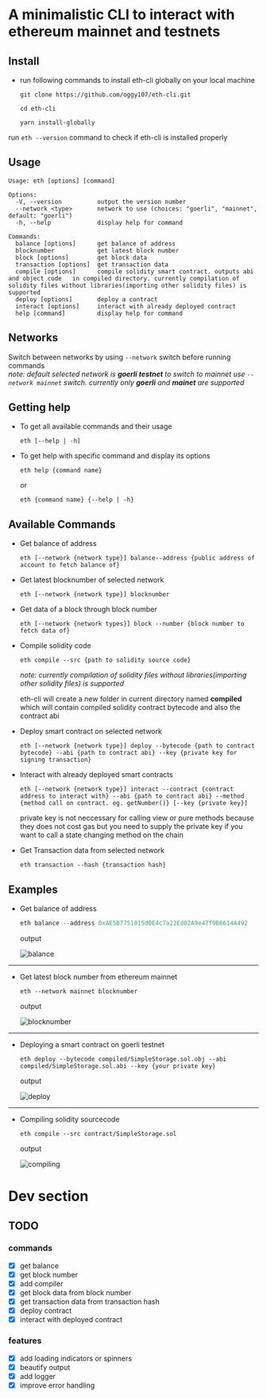 # A minimalistic CLI to interact with ethereum mainnet and testnets

## Install

* run following commands to install eth-cli globally on your local machine
    ```
    git clone https://github.com/oggy107/eth-cli.git
    ```
    ```
    cd eth-cli
    ```
    ```
    yarn install-globally
    ```

run `eth --version` command to check if eth-cli is installed properly


## Usage

```
Usage: eth [options] [command]

Options:
  -V, --version          output the version number
  --network <type>       network to use (choices: "goerli", "mainnet", default: "goerli")
  -h, --help             display help for command

Commands:
  balance [options]      get balance of address
  blocknumber            get latest block number
  block [options]        get block data
  transaction [options]  get transaction data
  compile [options]      compile solidity smart contract. outputs abi and object code   in compiled directory. currently compilation of solidity files without libraries(importing other solidity files) is supported
  deploy [options]       deploy a contract
  interact [options]     interact with already deployed contract
  help [command]         display help for command
```

## Networks

Switch between networks by using `--network` switch before running commands  
*note: default selected network is **goerli testnet** to switch to mainnet use `--network mainnet` switch. currently only **goerli** and **mainet** are supported*

## Getting help

* To get all available commands and their usage
    ```
    eth [--help | -h]
    ```

* To get help with specific command and display its options
    ```
    eth help {command name}
    ```
    or
    ```
    eth {command name} {--help | -h}
    ```

## Available Commands

* Get balance of address
    ```
    eth [--network {network type}] balance--address {public address of account to fetch balance of}
    ```

* Get latest blocknumber of selected network
    ```
    eth [--network {network type}] blocknumber
    ```

* Get data of a block through block number
    ```
    eth [--network {network types}] block --number {block number to fetch data of}
    ```

* Compile solidity code
    ```
    eth compile --src {path to solidity source code}
    ```
    *note: currently compilation of solidity files without libraries(importing other solidity files) is supported*  

    eth-cli will create a new folder in current directory named **compiled** which will contain compiled solidity contract bytecode and also the contract abi

* Deploy smart contract on selected network
    ```
    eth [--network {network type}] deploy --bytecode {path to contract bytecode} --abi {path to contract abi} --key {private key for signing transaction}
    ```

* Interact with already deployed smart contracts
    ```
    eth [--network {network type}] interact --contract {contract address to interact with} --abi {path to contract abi} --method {method call on contract. eg. getNumber()} [--key {private key}]
    ```
    private key is not neccessary for calling view or pure methods because they does not cost gas but you need to supply the private key if you want to call a state changing method on the chain

* Get Transaction data from selected network
    ```
    eth transaction --hash {transaction hash}
    ```

## Examples

* Get balance of address
    ```powershell
    eth balance --address 0xAE5B7751815d0E4c7a22Ed02A9e47f9B6614A492
    ```
    output

    ![balance](assets/balance.png)

---

* Get latest block number from ethereum mainnet
    ```
    eth --network mainnet blocknumber
    ```
    output

    ![blocknumber](assets/blocknumber.png)

---

* Deploying a smart contract on goerli testnet
    ```
    eth deploy --bytecode compiled/SimpleStorage.sol.obj --abi compiled/SimpleStorage.sol.abi --key {your private key}
    ```
    output

    ![deploy](assets/deploy.png)

---

* Compiling solidity sourcecode
    ```
    eth compile --src contract/SimpleStorage.sol
    ```
    output

    ![compiling](./assets/compiling.png)

# Dev section

## TODO

### commands
- [x] get balance
- [x] get block number
- [x] add compiler
- [x] get block data from block number 
- [x] get transaction data from transaction hash 
- [x] deploy contract
- [x] interact with deployed contract 

### features
- [x] add loading indicators or spinners
- [x] beautify output 
- [x] add logger 
- [x] improve error handling 
